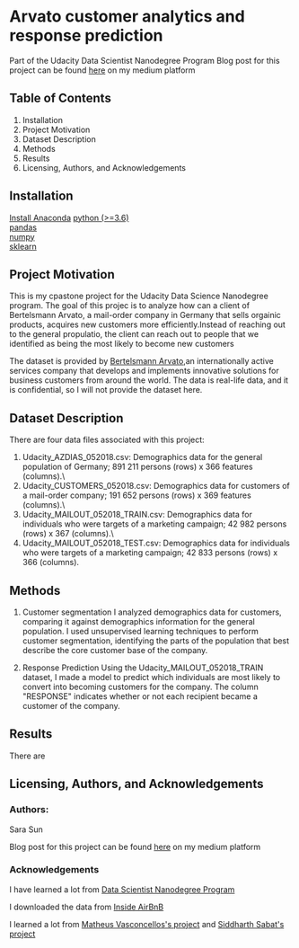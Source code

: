 # Arvato customer analytics and response prediction
 Part of the Udacity Data Scientist Nanodegree Program
 Blog post for this project can be found [here]( ) on my medium platform
## Table of Contents
1. Installation
2. Project Motivation
3. Dataset Description
4. Methods
5. Results
6. Licensing, Authors, and Acknowledgements
## Installation
  [Install Anaconda](https://www.anaconda.com/products/individual#Downloads)
  [python (>=3.6)](https://www.python.org/downloads/)\
  [pandas](https://pandas.pydata.org/)\
  [numpy](https://numpy.org/)\
  [sklearn](https://sklearn.org/)

## Project Motivation
This is my cpastone project for the Udacity Data Science Nanodegree program. The goal of this projec is to analyze how can a client of Bertelsmann Arvato, a mail-order company in Germany that sells orgainic products, acquires new customers more efficiently.Instead of reaching out to the general propulatio, the client can reach out to people that we identified as being the most likely to become new customers

The dataset is provided by [Bertelsmann Arvato](https://www.bertelsmann.com/divisions/arvato),an internationally active services company that develops and implements innovative solutions for business customers from around the world.  The data is real-life data, and it is confidential, so I will not provide the dataset here.

## Dataset Description
There are four data files associated with this project:

1. Udacity_AZDIAS_052018.csv: Demographics data for the general population of Germany; 891 211 persons (rows) x 366 features (columns).\
2. Udacity_CUSTOMERS_052018.csv: Demographics data for customers of a mail-order company; 191 652 persons (rows) x 369 features (columns).\
3. Udacity_MAILOUT_052018_TRAIN.csv: Demographics data for individuals who were targets of a marketing campaign; 42 982 persons (rows) x 367 (columns).\
4. Udacity_MAILOUT_052018_TEST.csv: Demographics data for individuals who were targets of a marketing campaign; 42 833 persons (rows) x 366 (columns).

## Methods
1. Customer segmentation
I analyzed demographics data for customers, comparing it against demographics information for the general population. I used unsupervised learning techniques to perform customer segmentation, identifying the parts of the population that best describe the core customer base of the company. 

2. Response Prediction
Using the Udacity_MAILOUT_052018_TRAIN dataset, I made a model to predict which individuals are most likely to convert into becoming customers for the company. The column "RESPONSE" indicates whether or not each recipient became a customer of the company. 

## Results
There are 

## Licensing, Authors, and Acknowledgements
### Authors: 
Sara Sun

Blog post for this project can be found [here](https://sarasun97.medium.com/what-should-i-expect-when-considering-different-room-types-on-airbnb-35b3115a6574) on my medium platform
### Acknowledgements
I have learned a lot from [Data Scientist Nanodegree Program](https://classroom.udacity.com)

I downloaded the data from [Inside AirBnB](http://insideairbnb.com/get-the-data.html)

I learned a lot from [Matheus Vasconcellos's project](https://github.com/matheusvclls/airbnb_buenos_aires) and [Siddharth Sabat's project](https://github.com/SiddharthSabat/Data-Science-and-ML-Portfolio/tree/main/Write%20a%20Data%20Science%20Blog%20Post)

